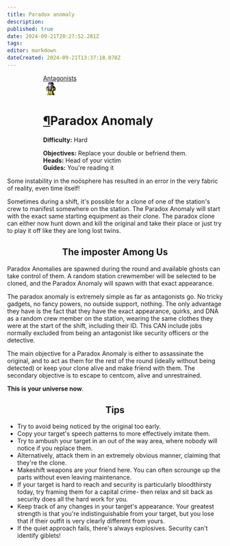 ```yaml
---
title: Paradox anomaly
description: 
published: true
date: 2024-09-21T20:27:52.281Z
tags: 
editor: markdown
dateCreated: 2024-09-21T13:37:18.078Z
---
```


<div style="display: flex; justify-content: center;">
<div class="roles-passport antag">
    <div class="title antag"><a href="/roles/command" class="is-internal-link is-valid-page">Antagonists</a></div>
    <div>
      <div><div><img src="/roles/paradox-anomaly.png"></div></div>
      <div><div>
        <h1 id="senior-medical-officer" class="toc-header"><a class="toc-anchor" href="#senior-medical-officer">¶</a>Paradox Anomaly</h1>
        <p><strong>Difficulty:</strong> Hard</p>
        <strong>Objectives:</strong> Replace your double or befriend them.<br>
        <b>Heads:</b> Head of your victim<br>
        <b>Guides:</b> You're reading it
        </div></div>
    </div>
  </div>
</div>

Some instability in the noösphere has resulted in an error in the very fabric of reality, even time itself!

Sometimes during a shift, it's possible for a clone of one of the station's crew to manifest somewhere on the station. The Paradox Anomaly will start with the exact same starting equipment as their clone. The paradox clone can either now hunt down and kill the original and take their place or just try to play it off like they are long lost twins.

## <center>The imposter Among Us</center>

Paradox Anomalies are spawned during the round and available ghosts can take control of them. A random station crewmember will be selected to be cloned, and the Paradox Anomaly will spawn with that exact appearance.

The paradox anomaly is extremely simple as far as antagonists go. No tricky gadgets, no fancy powers, no outside support, nothing. The only advantage they have is the fact that they have the exact appearance, quirks, and DNA as a random crew member on the station, wearing the same clothes they were at the start of the shift, including their ID. This CAN include jobs normally excluded from being an antagonist like security officers or the detective.

The main objective for a Paradox Anomaly is either to assassinate the original, and to act as them for the rest of the round (ideally without being detected) or keep your clone alive and make friend with them. The secondary objective is to escape to centcom, alive and unrestrained.

**This is your universe now**.

## <center>Tips</center>

- Try to avoid being noticed by the original too early.
- Copy your target's speech patterns to more effectively imitate them.
- Try to ambush your target in an out of the way area, where nobody will notice if you replace them.
- Alternatively, attack them in an extremely obvious manner, claiming that they're the clone.
- Makeshift weapons are your friend here. You can often scrounge up the parts without even leaving maintenance.
- If your target is hard to reach and security is particularly bloodthirsty today, try framing them for a capital crime- then relax and sit back as security does all the hard work for you.
- Keep track of any changes in your target's appearance. Your greatest strength is that you're indistinguishable from your target, but you lose that if their outfit is very clearly different from yours.
- If the quiet approach fails, there's always explosives. Security can't identify giblets!

